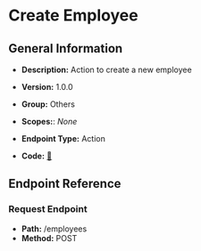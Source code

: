 # Create Employee

## General Information

- **Description:** Action to create a new employee

- **Version:** 1.0.0
- **Group:** Others
- **Scopes:**: _None_
- **Endpoint Type:** Action
- **Code:** [🔗](https://github.com/NangoHQ/integration-templates/tree/main/integrations/bamboohr-basic/actions/create-employee.ts)

## Endpoint Reference

### Request Endpoint

- **Path:** /employees
- **Method:** POST

